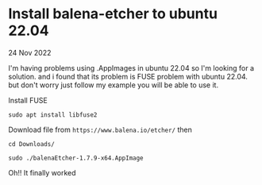 # Install balena-etcher to ubuntu 22.04


24 Nov 2022

I'm having problems using .AppImages in ubuntu 22.04 so I'm looking for a solution. and i found that its problem is FUSE problem with ubuntu 22.04. but don't worry just follow my example you will be able to use it.

Install FUSE

~~~
sudo apt install libfuse2
~~~

Download file from `https://www.balena.io/etcher/` then

~~~
cd Downloads/

sudo ./balenaEtcher-1.7.9-x64.AppImage
~~~

Oh!! It finally worked
